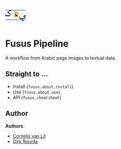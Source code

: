 ![logo](images/fusus-small.png)

# Fusus Pipeline

A workflow from Arabic page images to textual data.

## Straight to ...

* Install (`fusus.about.install`)
* Use (`fusus.about.use`)
* API (`fusus.cheatsheet`)

## Author

**Authors**:

*   [Cornelis van Lit](https://digitalorientalist.com/about-cornelis-van-lit/)
*   [Dirk Roorda](https://www.annotation.nl)

